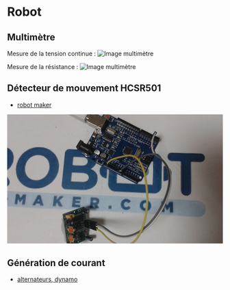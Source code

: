 # Robot

## Multimètre

Mesure de la tension continue :
![Image multimètre]()

Mesure de la résistance :
![Image multimètre]()


## Détecteur de mouvement HCSR501

- [robot maker](https://www.robot-maker.com/shop/blog/27_Connecter-capteur-Infrarouge-HCSR501.html)

![image montage](image/HCSR501_picture.jpg)

## Génération de courant

- [alternateurs, dynamo](http://bigtoys.free.fr/ALTERNATEUR%20-%20DYNAMO.htm)